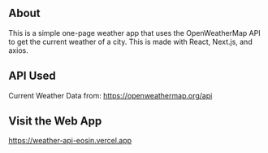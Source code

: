 ## About

This is a simple one-page weather app that uses the OpenWeatherMap API to get the current weather of a city. This is made with React, Next.js, and axios.

## API Used

Current Weather Data from:
https://openweathermap.org/api

## Visit the Web App

https://weather-api-eosin.vercel.app